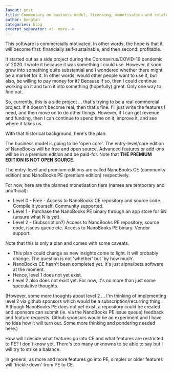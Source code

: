 ```yaml
---
layout: post
title: Commentary on business model, licensing, monetisation and related topics
author: bengtan
categories: blog
excerpt_separator: <!--more-->
---
```


This software is commercially motivated. In other words, the hope is that it will become first: financially self-sustainable, and then second: profitable.

It started out as a side project during the Coronavirus/COVID-19 pandemic of 2020. I wrote it because it was something I could use. However, it soon grew into something quite substantial and I wondered whether there might be a market for it. In other words, would other people want to use it, but also, be willing to pay money for it? Because if so, then I could continue working on it and turn it into something (hopefully) great. Only one way to find out.

So, currently, this is a side project ... that's trying to be a real commercial project. If it doesn't become real, then that's fine. I'll just write the features I need, and then move on to do other things. However, if I can get revenue and funding, then I can continue to spend time on it, improve it, and see where it takes us.

<!--more-->

With that historical background, here's the plan:

The business model is going to be 'open core'. The entry-level/core edition of NanoBooks will be free and open source. Advanced features or add-ons will be in a premium edition and be paid-for. Note that **THE PREMIUM EDITION IS NOT OPEN SOURCE**.

The entry-level and premium editions are called NanoBooks CE (community edition) and NanoBooks PE (premium edition) respectively.

For now, here are the planned monetisation tiers (names are temporary and unofficial):

* Level 0 - Free - Access to NanoBooks CE repository and source code. Compile it yourself. Community supported.
* Level 1 - Purchase the NanoBooks PE binary through an app store for $N (unsure what N is yet).
* Level 2 - (Subscription?) Access to NanoBooks PE repository, source code, issues queue etc. Access to NanoBooks PE binary. Vendor support.

Note that this is only a plan and comes with some caveats.

* This plan could change as new insights come to light. It will probably change. The question is not 'whether' but 'by how much'.
* NanoBooks CE hasn't been completed yet. It's just alpna/beta software at the moment.
* Hence, level 1 does not yet exist.
* Level 2 also does not exist yet. For now, it's no more than just some speculative thoughts.

(However, some more thoughts about level 2 ... I'm thinking of implementing level 2 via github sponsors which would be a subscription/recurring thing. Although NanoBooks PE does not yet exist, a repository could be created and sponsors can submit (ie. via the NanoBooks PE issue queue) feedback and feature requests. Github sponsors would be an experiment and I have no idea how it will turn out. Some more thinking and pondering needed here.)

How will I decide what features go into CE and what features are restricted to PE? I don't know yet. There's too many unknowns to be able to say but I will try to strike a balance. 

In general, as more and more features go into PE, simpler or older features will 'trickle down' from PE to CE.
